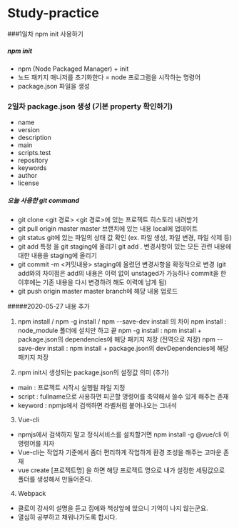 # Study-practice

###1일차 npm init 사용하기

##### npm init
- npm (Node Packaged Manager) + init
- 노드 패키지 매니저를 초기화한다 
  = node 프로그램을 시작하는 명령어
- package.json 파일을 생성

### 2일차 package.json 생성 (기본 property 확인하기)
- name
- version
- description
- main
- scripts.test
- repository
- keywords
- author
- license

##### 오늘 사용한 git command
- git clone <git 경로>
  <git 경로>에 있는 프로젝트 히스토리 내려받기
- git pull origin master
  master 브랜치에 있는 내용 local에 업데이트
- git status
  git에 있는 파일의 상태 값 확인 (ex. 파일 생성, 파일 변경, 파일 삭제 등)
- git add <file name>
  특정 <file name>을 git staging에 올리기
  git add .
  변경사항이 있는 모든 관련 내용에 대한 내용을 staging에 올리기
- git commit -m <커밋내용>
  staging에 올렸던 변경사항을 확정적으로 변경
  (git add와의 차이점은 add의 내용은 이력 없이 unstaged가 가능하나 commit을 한 이후에는 기존 내용을 다시 변경하려 해도 이력에 남게 됨)
- git push origin master
  master branch에 해당 내용 업로드
  
  
 #####2020-05-27 내용 추가
 1. npm install / npm -g install / npm --save-dev install 의 차이
 npm install : node_module 폴더에 설치만 하고 끝
 npm -g install : npm install + package.json의 dependencies에 해당 패키지 저장 (전역으로 저장)
 npm --save-dev install : npm install + package.json의 devDependencies에 해당 패키지 저장

2. npm init시 생성되는 package.json의 설정값 의미 (추가)
- main : 프로젝트 시작시 실행될 파일 지정
- script : fullname으로 사용하면 피곤할 명령어를 축약해서 쓸수 있게 해주는 존재
- keyword : npmjs에서 검색하면 라벨처럼 붙어나오는 그녀석

3. Vue-cli
- npmjs에서 검색하지 말고 정식서비스를 설치할거면 npm install -g @vue/cli 이 명령어를 치자
- Vue-cli는 작업자 기준에서 좀더 편리하게 작업하게 환경 조성을 해주는 고마운 존재
- vue create [프로젝트명] 을 하면 해당 프로젝트 명으로 내가 설정한 세팅값으로 폴더를 생성해서 만들어준다.

4. Webpack
- 클로이 강사의 설명을 듣고 집에와 책상앞에 앉으니 기억이 나지 않는군요.
- 열심히 공부하고 채워나가도록 합시다.
